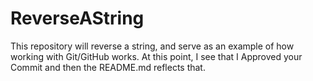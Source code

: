 # ReverseAString

This repository will reverse a string, and serve as an example of how working with Git/GitHub works.
At this point, I see that I Approved your Commit and then the README.md reflects that.
